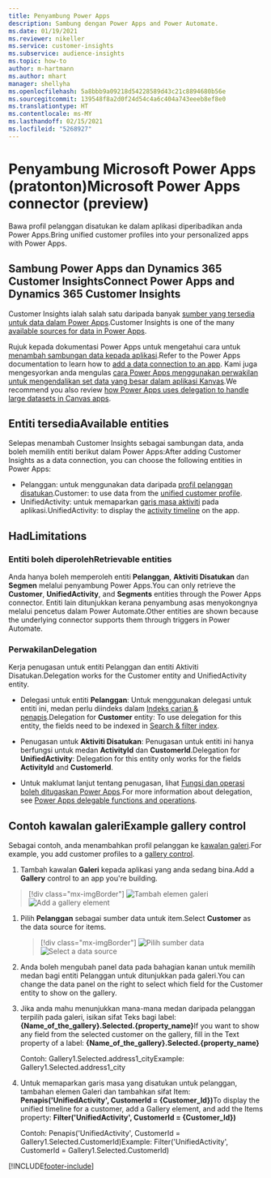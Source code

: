 ```yaml
---
title: Penyambung Power Apps
description: Sambung dengan Power Apps and Power Automate.
ms.date: 01/19/2021
ms.reviewer: nikeller
ms.service: customer-insights
ms.subservice: audience-insights
ms.topic: how-to
author: m-hartmann
ms.author: mhart
manager: shellyha
ms.openlocfilehash: 5a8bbb9a09218d54228589d43c21c8894680b56e
ms.sourcegitcommit: 139548f8a2d0f24d54c4a6c404a743eeeb8ef8e0
ms.translationtype: HT
ms.contentlocale: ms-MY
ms.lasthandoff: 02/15/2021
ms.locfileid: "5268927"
---
```

# <a name="microsoft-power-apps-connector-preview"></a><span data-ttu-id="83d43-103">Penyambung Microsoft Power Apps (pratonton)</span><span class="sxs-lookup"><span data-stu-id="83d43-103">Microsoft Power Apps connector (preview)</span></span>

<span data-ttu-id="83d43-104">Bawa profil pelanggan disatukan ke dalam aplikasi diperibadikan anda Power Apps.</span><span class="sxs-lookup"><span data-stu-id="83d43-104">Bring unified customer profiles into your personalized apps with Power Apps.</span></span>

## <a name="connect-power-apps-and-dynamics-365-customer-insights"></a><span data-ttu-id="83d43-105">Sambung Power Apps dan Dynamics 365 Customer Insights</span><span class="sxs-lookup"><span data-stu-id="83d43-105">Connect Power Apps and Dynamics 365 Customer Insights</span></span>

<span data-ttu-id="83d43-106">Customer Insights ialah salah satu daripada banyak [sumber yang tersedia untuk data dalam Power Apps](https://docs.microsoft.com/powerapps/maker/canvas-apps/working-with-data-sources).</span><span class="sxs-lookup"><span data-stu-id="83d43-106">Customer Insights is one of the many [available sources for data in Power Apps](https://docs.microsoft.com/powerapps/maker/canvas-apps/working-with-data-sources).</span></span>

<span data-ttu-id="83d43-107">Rujuk kepada dokumentasi Power Apps untuk mengetahui cara untuk [menambah sambungan data kepada aplikasi](https://docs.microsoft.com/powerapps/maker/canvas-apps/add-data-connection).</span><span class="sxs-lookup"><span data-stu-id="83d43-107">Refer to the Power Apps documentation to learn how to [add a data connection to an app](https://docs.microsoft.com/powerapps/maker/canvas-apps/add-data-connection).</span></span> <span data-ttu-id="83d43-108">Kami juga mengesyorkan anda mengulas [cara Power Apps menggunakan perwakilan untuk mengendalikan set data yang besar dalam aplikasi Kanvas](https://docs.microsoft.com/powerapps/maker/canvas-apps/delegation-overview).</span><span class="sxs-lookup"><span data-stu-id="83d43-108">We recommend you also review [how Power Apps uses delegation to handle large datasets in Canvas apps](https://docs.microsoft.com/powerapps/maker/canvas-apps/delegation-overview).</span></span>

## <a name="available-entities"></a><span data-ttu-id="83d43-109">Entiti tersedia</span><span class="sxs-lookup"><span data-stu-id="83d43-109">Available entities</span></span>

<span data-ttu-id="83d43-110">Selepas menambah Customer Insights sebagai sambungan data, anda boleh memilih entiti berikut dalam Power Apps:</span><span class="sxs-lookup"><span data-stu-id="83d43-110">After adding Customer Insights as a data connection, you can choose the following entities in Power Apps:</span></span>

- <span data-ttu-id="83d43-111">Pelanggan: untuk menggunakan data daripada [profil pelanggan disatukan](customer-profiles.md).</span><span class="sxs-lookup"><span data-stu-id="83d43-111">Customer: to use data from the [unified customer profile](customer-profiles.md).</span></span>
- <span data-ttu-id="83d43-112">UnifiedActivity: untuk memaparkan [garis masa aktiviti](activities.md) pada aplikasi.</span><span class="sxs-lookup"><span data-stu-id="83d43-112">UnifiedActivity: to display the [activity timeline](activities.md) on the app.</span></span>

## <a name="limitations"></a><span data-ttu-id="83d43-113">Had</span><span class="sxs-lookup"><span data-stu-id="83d43-113">Limitations</span></span>

### <a name="retrievable-entities"></a><span data-ttu-id="83d43-114">Entiti boleh diperoleh</span><span class="sxs-lookup"><span data-stu-id="83d43-114">Retrievable entities</span></span>

<span data-ttu-id="83d43-115">Anda hanya boleh memperoleh entiti **Pelanggan**, **Aktiviti Disatukan** dan **Segmen** melalui penyambung Power Apps.</span><span class="sxs-lookup"><span data-stu-id="83d43-115">You can only retrieve the **Customer**, **UnifiedActivity**, and **Segments** entities through the Power Apps connector.</span></span> <span data-ttu-id="83d43-116">Entiti lain ditunjukkan kerana penyambung asas menyokongnya melalui pencetus dalam Power Automate.</span><span class="sxs-lookup"><span data-stu-id="83d43-116">Other entities are shown because the underlying connector supports them through triggers in Power Automate.</span></span>  

### <a name="delegation"></a><span data-ttu-id="83d43-117">Perwakilan</span><span class="sxs-lookup"><span data-stu-id="83d43-117">Delegation</span></span>

<span data-ttu-id="83d43-118">Kerja penugasan untuk entiti Pelanggan dan entiti Aktiviti Disatukan.</span><span class="sxs-lookup"><span data-stu-id="83d43-118">Delegation works for the Customer entity and UnifiedActivity entity.</span></span> 

- <span data-ttu-id="83d43-119">Delegasi untuk entiti **Pelanggan**: Untuk menggunakan delegasi untuk entiti ini, medan perlu diindeks dalam [Indeks carian & penapis](search-filter-index.md).</span><span class="sxs-lookup"><span data-stu-id="83d43-119">Delegation for **Customer** entity: To use delegation for this entity, the fields need to be indexed in [Search & filter index](search-filter-index.md).</span></span>  

- <span data-ttu-id="83d43-120">Penugasan untuk **Aktiviti Disatukan**: Penugasan untuk entiti ini hanya berfungsi untuk medan **ActivityId** dan **CustomerId**.</span><span class="sxs-lookup"><span data-stu-id="83d43-120">Delegation for **UnifiedActivity**: Delegation for this entity only works for the fields **ActivityId** and **CustomerId**.</span></span>  

- <span data-ttu-id="83d43-121">Untuk maklumat lanjut tentang penugasan, lihat [Fungsi dan operasi boleh ditugaskan Power Apps](https://docs.microsoft.com/connectors/commondataservice/#power-apps-delegable-functions-and-operations-for-the-cds-for-apps).</span><span class="sxs-lookup"><span data-stu-id="83d43-121">For more information about delegation, see [Power Apps delegable functions and operations](https://docs.microsoft.com/connectors/commondataservice/#power-apps-delegable-functions-and-operations-for-the-cds-for-apps).</span></span> 

## <a name="example-gallery-control"></a><span data-ttu-id="83d43-122">Contoh kawalan galeri</span><span class="sxs-lookup"><span data-stu-id="83d43-122">Example gallery control</span></span>

<span data-ttu-id="83d43-123">Sebagai contoh, anda menambahkan profil pelanggan ke [kawalan galeri](https://docs.microsoft.com/powerapps/maker/canvas-apps/add-gallery).</span><span class="sxs-lookup"><span data-stu-id="83d43-123">For example, you add customer profiles to a [gallery control](https://docs.microsoft.com/powerapps/maker/canvas-apps/add-gallery).</span></span>

1. <span data-ttu-id="83d43-124">Tambah kawalan **Galeri** kepada aplikasi yang anda sedang bina.</span><span class="sxs-lookup"><span data-stu-id="83d43-124">Add a **Gallery** control to an app you're building.</span></span>

> [!div class="mx-imgBorder"]
> <span data-ttu-id="83d43-125">![Tambah elemen galeri](media/connector-powerapps9.png "Tambah elemen galeri")</span><span class="sxs-lookup"><span data-stu-id="83d43-125">![Add a gallery element](media/connector-powerapps9.png "Add a gallery element")</span></span>

1. <span data-ttu-id="83d43-126">Pilih **Pelanggan** sebagai sumber data untuk item.</span><span class="sxs-lookup"><span data-stu-id="83d43-126">Select **Customer** as the data source for items.</span></span>

    > [!div class="mx-imgBorder"]
    > <span data-ttu-id="83d43-127">![Pilih sumber data](media/choose-datasource-powerapps.png "Pilih sumber data")</span><span class="sxs-lookup"><span data-stu-id="83d43-127">![Select a data source](media/choose-datasource-powerapps.png "Select a data source")</span></span>

1. <span data-ttu-id="83d43-128">Anda boleh mengubah panel data pada bahagian kanan untuk memilih medan bagi entiti Pelanggan untuk ditunjukkan pada galeri.</span><span class="sxs-lookup"><span data-stu-id="83d43-128">You can change the data panel on the right to select which field for the Customer entity to show on the gallery.</span></span>

1. <span data-ttu-id="83d43-129">Jika anda mahu menunjukkan mana-mana medan daripada pelanggan terpilih pada galeri, isikan sifat Teks bagi label:  **{Name_of_the_gallery}.Selected.{property_name}**</span><span class="sxs-lookup"><span data-stu-id="83d43-129">If you want to show any field from the selected customer on the gallery, fill in the Text property of a label:  **{Name_of_the_gallery}.Selected.{property_name}**</span></span>

    <span data-ttu-id="83d43-130">Contoh: Gallery1.Selected.address1_city</span><span class="sxs-lookup"><span data-stu-id="83d43-130">Example: Gallery1.Selected.address1_city</span></span>

1. <span data-ttu-id="83d43-131">Untuk memaparkan garis masa yang disatukan untuk pelanggan, tambahan elemen Galeri dan tambahkan sifat Item: **Penapis('UnifiedActivity', CustomerId = {Customer_Id})**</span><span class="sxs-lookup"><span data-stu-id="83d43-131">To display the unified timeline for a customer, add a Gallery element, and add the Items property: **Filter('UnifiedActivity', CustomerId = {Customer_Id})**</span></span>

    <span data-ttu-id="83d43-132">Contoh: Penapis('UnifiedActivity', CustomerId = Gallery1.Selected.CustomerId)</span><span class="sxs-lookup"><span data-stu-id="83d43-132">Example: Filter('UnifiedActivity', CustomerId = Gallery1.Selected.CustomerId)</span></span>


[!INCLUDE[footer-include](../includes/footer-banner.md)]